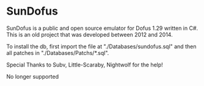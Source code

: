 SunDofus
========

SunDofus is a public and open source emulator for Dofus 1.29 written in C#.
This is an old project that was developed between 2012 and 2014.

To install the db, first import the file at "./Databases/sundofus.sql" and then all patches in "./Databases/Patchs/*.sql".

Special Thanks to Subv, Little-Scaraby, Nightwolf for the help!

No longer supported
